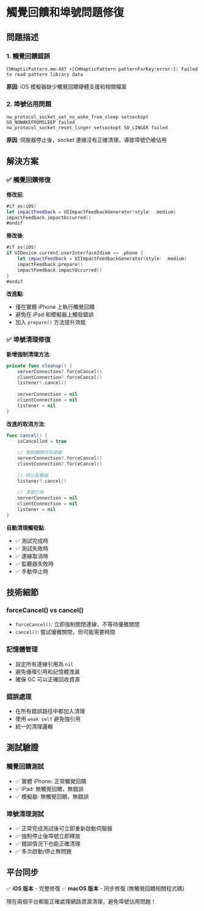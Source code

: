 # 觸覺回饋和埠號問題修復

## 問題描述

### 1. 觸覺回饋錯誤
```
CHHapticPattern.mm:487 +[CHHapticPattern patternForKey:error:]: Failed to read pattern library data
```
**原因**: iOS 模擬器缺少觸覺回饋硬體支援和相關檔案

### 2. 埠號佔用問題
```
nw_protocol_socket_set_no_wake_from_sleep setsockopt SO_NOWAKEFROMSLEEP failed
nw_protocol_socket_reset_linger setsockopt SO_LINGER failed
```
**原因**: 伺服器停止後，socket 連線沒有正確清理，導致埠號仍被佔用

## 解決方案

### ✅ **觸覺回饋修復**

**修改前**:
```swift
#if os(iOS)
let impactFeedback = UIImpactFeedbackGenerator(style: .medium)
impactFeedback.impactOccurred()
#endif
```

**修改後**:
```swift
#if os(iOS)
if UIDevice.current.userInterfaceIdiom == .phone {
    let impactFeedback = UIImpactFeedbackGenerator(style: .medium)
    impactFeedback.prepare()
    impactFeedback.impactOccurred()
}
#endif
```

**改進點**:
- 僅在實體 iPhone 上執行觸覺回饋
- 避免在 iPad 和模擬器上觸發錯誤
- 加入 `prepare()` 方法提升效能

### ✅ **埠號清理修復**

**新增強制清理方法**:
```swift
private func cleanup() {
    serverConnection?.forceCancel()
    clientConnection?.forceCancel()
    listener?.cancel()
    
    serverConnection = nil
    clientConnection = nil
    listener = nil
}
```

**改進的取消方法**:
```swift
func cancel() {
    isCancelled = true
    
    // 強制關閉所有連線
    serverConnection?.forceCancel()
    clientConnection?.forceCancel()
    
    // 停止監聽器
    listener?.cancel()
    
    // 清理引用
    serverConnection = nil
    clientConnection = nil
    listener = nil
}
```

**自動清理觸發點**:
- ✅ 測試完成時
- ✅ 測試失敗時
- ✅ 連線取消時
- ✅ 監聽器失敗時
- ✅ 手動停止時

## 技術細節

### **forceCancel() vs cancel()**
- `forceCancel()`: 立即強制關閉連線，不等待優雅關閉
- `cancel()`: 嘗試優雅關閉，但可能需要時間

### **記憶體管理**
- 設定所有連線引用為 `nil`
- 避免循環引用和記憶體洩漏
- 確保 GC 可以正確回收資源

### **錯誤處理**
- 在所有錯誤路徑中都加入清理
- 使用 `weak self` 避免強引用
- 統一的清理邏輯

## 測試驗證

### **觸覺回饋測試**
- ✅ 實體 iPhone: 正常觸覺回饋
- ✅ iPad: 無觸覺回饋，無錯誤
- ✅ 模擬器: 無觸覺回饋，無錯誤

### **埠號清理測試**
- ✅ 正常完成測試後可立即重新啟動伺服器
- ✅ 強制停止後埠號立即釋放
- ✅ 錯誤情況下也能正確清理
- ✅ 多次啟動/停止無問題

## 平台同步

✅ **iOS 版本** - 完整修復
✅ **macOS 版本** - 同步修復 (無觸覺回饋相關程式碼)

現在兩個平台都能正確處理網路資源清理，避免埠號佔用問題！